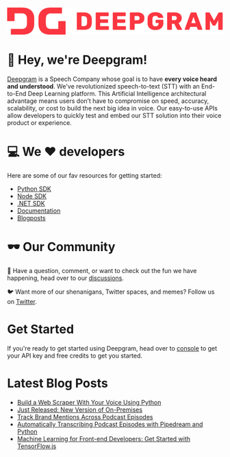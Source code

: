 ![Deepgram full logo in red: DG Deepgram](dg-logo.png)

:wave: Hey, we're Deepgram! 
======


[Deepgram](https://deepgram.com/) is a Speech Company whose goal is to have **every voice heard and understood**.  We've revolutionized speech-to-text (STT) with an End-to-End Deep Learning platform. This Artificial Intelligence architectural advantage means users don’t have to compromise on speed, accuracy, scalability, or cost to build the next big idea in voice.   Our easy-to-use APIs allow developers to quickly test and embed our STT solution into their voice product or experience.

:computer: We :heart: developers
======
Here are some of our fav resources for getting started:
- [Python SDK](https://github.com/deepgram/python-sdk)
- [Node SDK](https://github.com/deepgram/deepgram-node-sdk)
- [.NET SDK](https://github.com/deepgram/deepgram-dotnet-sdk)
- [Documentation](https://developers.deepgram.com/documentation/)
- [Blogposts](https://developers.deepgram.com/blog/)

:dark_sunglasses: Our Community
 ======

:thought_balloon: Have a question, comment, or want to check out the fun we have happening, head over to our [discussions](https://github.com/orgs/deepgram/discussions).


:bird: Want more of our shenanigans, Twitter spaces, and memes? Follow us on [Twitter](https://twitter.com/DeepgramAI).


Get Started
=====
If you're ready to get started using Deepgram, head over to [console](https://console.deepgram.com/) to get your API key and free credits to get you started.

Latest Blog Posts
=====
<!-- BLOG-POST-LIST:START -->
- [Build a Web Scraper With Your Voice Using Python](https://blog.deepgram.com/scrape-a-website-with-your-voice-using-python/)
- [Just Released: New Version of On-Premises](https://blog.deepgram.com/just-released-new-version-of-on-premises/)
- [Track Brand Mentions Across Podcast Episodes](https://blog.deepgram.com/track-brand-mentions-across-podcast-episodes/)
- [Automatically Transcribing Podcast Episodes with Pipedream and Python](https://blog.deepgram.com/automatically-transcribing-podcast-episodes-with-pipedream-and-python/)
- [Machine Learning for Front-end Developers: Get Started with TensorFlow.js](https://blog.deepgram.com/machine-learning-for-front-end-developers-get-started-with-tensorflow-js/)
<!-- BLOG-POST-LIST:END -->

